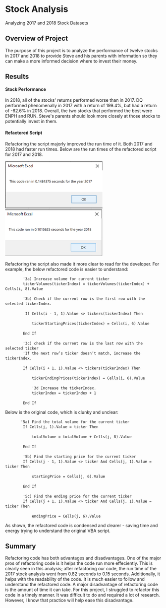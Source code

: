 # Stock Analysis
Analyzing 2017 and 2018 Stock Datasets


## Overview of Project
The purpose of this project is to analyze the performance of twelve stocks in 2017 and 2018 to provide Steve and his parents with information so they can make a more informed decision where to invest their money. 


## Results

#### Stock Performance
In 2018, all of the stocks' returns performed worse than in 2017. DQ performed phenomenally in 2017 with a return of 199.4%, but had a return of -62.6% in 2018. Overall, the two stocks that performed the best were ENPH and RUN. Steve's parents should look more closely at those stocks to potentially invest in them.

#### Refactored Script
Refactoring the script majorly improved the run time of it. Both 2017 and 2018 had faster run times. Below are the run times of the refactored script for 2017 and 2018.

![VBA_Challenge_2017.png](Resources/VBA_Challenge_2017.png)
![VBA_Challenge_2018.png](Resources/VBA_Challenge_2018.png)

Refactoring the script also made it more clear to read for the developer. For example, the below refactored code is easier to understand:
            
            '3a) Increase volume for current ticker
            tickerVolumes(tickerIndex) = tickerVolumes(tickerIndex) + Cells(i, 8).Value
            
            '3b) Check if the current row is the first row with the selected tickerIndex.
            
             If Cells(i - 1, 1).Value <> tickers(tickerIndex) Then
             
                tickerStartingPrices(tickerIndex) = Cells(i, 6).Value
                
            End If
            
            '3c) check if the current row is the last row with the selected ticker
            'If the next row’s ticker doesn’t match, increase the tickerIndex.
            
            If Cells(i + 1, 1).Value <> tickers(tickerIndex) Then
            
                tickerEndingPrices(tickerIndex) = Cells(i, 6).Value
                
                '3d Increase the tickerIndex.
                tickerIndex = tickerIndex + 1
                
            End If

Below is the original code, which is clunky and unclear:
           
           '5a) Find the total volume for the current ticker
            If Cells(j, 1).Value = ticker Then

                totalVolume = totalVolume + Cells(j, 8).Value

            End If

            '5b) Find the starting price for the current ticker
            If Cells(j - 1, 1).Value <> ticker And Cells(j, 1).Value = ticker Then
            
                startingPrice = Cells(j, 6).Value

            End If

            '5c) Find the ending price for the current ticker
            If Cells(j + 1, 1).Value <> ticker And Cells(j, 1).Value = ticker Then

                endingPrice = Cells(j, 6).Value

As shown, the refactored code is condensed and clearer - saving time and energy trying to understand the original VBA script.

## Summary
Refactoring code has both advantages and disadvantages. One of the major pros of refactoring code is it helps the code run more effeciently. This is clearly seen in this analysis; after refactoring our code, the run time of the 2017 stock analysis went from 0.82 seconds to 0.15 seconds. Additionally, it helps with the readability of the code. It is much easier to follow and understand the refactored code. A major disadvantage of refactoring code is the amount of time it can take. For this project, I struggled to refactor this code in a timely manner. It was difficult to do and required a lot of research. However, I know that practice will help ease this disadvantage. 
